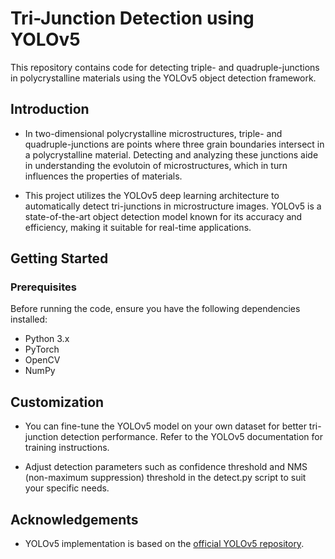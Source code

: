 # Tri-Junction Detection using YOLOv5

This repository contains code for detecting triple- and quadruple-junctions in polycrystalline materials using the YOLOv5 object detection framework.

## Introduction

- In two-dimensional polycrystalline microstructures, triple- and quadruple-junctions are points where three grain boundaries intersect in a polycrystalline material. Detecting and analyzing these junctions aide in understanding the evolutoin of microstructures, which in turn influences the properties of materials.

- This project utilizes the YOLOv5 deep learning architecture to automatically detect tri-junctions in microstructure images. YOLOv5 is a state-of-the-art object detection model known for its accuracy and efficiency, making it suitable for real-time applications.

## Getting Started

### Prerequisites

Before running the code, ensure you have the following dependencies installed:

- Python 3.x
- PyTorch
- OpenCV
- NumPy

## Customization
- You can fine-tune the YOLOv5 model on your own dataset for better tri-junction detection performance. Refer to the YOLOv5 documentation for training instructions.

- Adjust detection parameters such as confidence threshold and NMS (non-maximum suppression) threshold in the detect.py script to suit your specific needs.

## Acknowledgements

- YOLOv5 implementation is based on the [official YOLOv5 repository](https://github.com/ultralytics/yolov5).

